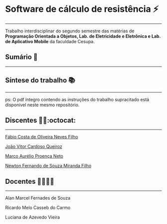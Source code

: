 # Software de cálculo de resistência :zap:

------

Trabalho interdisciplinar do segundo semestre das matérias de **Programação Orientada a Objetos, Lab. de Eletricidade e Eletrônica e Lab. de Aplicativo Mobile** da faculdade Cesupa.



## Sumário :open_book:

------



## Síntese do trabalho :books:

------





ps: O pdf íntegro contendo as instruções do trabalho supracitado está disponível neste mesmo repositório.



## Discentes :man_technologist::octocat:

------

[Fábio Costa de Oliveira Neves Filho](https://github.com/Anonyminho)

[João Vitor Cardoso Queiroz](https://github.com/darkeaee)

[Marco Aurélio Proença Neto](https://github.com/Ninniet5670)

[Newton Fernando de Souza Miranda Filho](https://github.com/NyKoNTX)



## Docentes :man_teacher::woman_teacher:

------

Alan Marcel Fernades de Souza

Ricardo Melo Casseb do Carmo

Luciana de Azevedo Vieira

